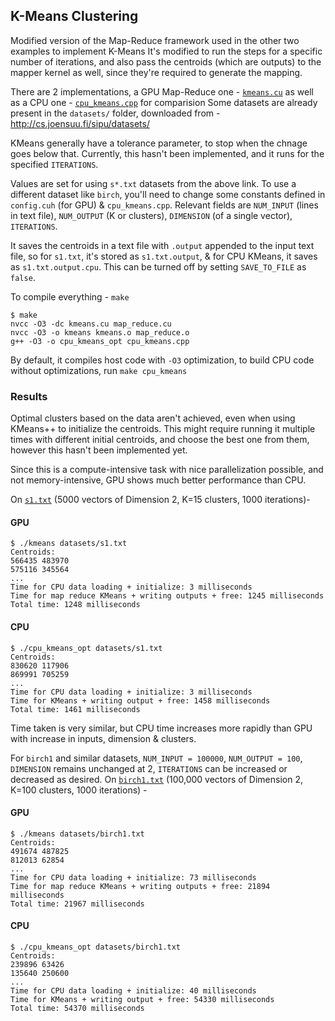 ## K-Means Clustering

Modified version of the Map-Reduce framework used in the other two examples to implement K-Means
It's modified to run the steps for a specific number of iterations, and also pass the centroids (which are outputs) to the mapper kernel as well, since they're required to generate the mapping.

There are 2 implementations, a GPU Map-Reduce one - [`kmeans.cu`](kmeans.cu) as well as a CPU one - [`cpu_kmeans.cpp`](cpu_kmeans.cpp) for comparision
Some datasets are already present in the `datasets/` folder, downloaded from - http://cs.joensuu.fi/sipu/datasets/

KMeans generally have a tolerance parameter, to stop when the chnage goes below that. Currently, this hasn't been implemented, and it runs for the specified `ITERATIONS`.

Values are set for using `s*.txt` datasets from the above link. To use a different dataset like `birch`, you'll need to change some constants defined in `config.cuh` (for GPU) & `cpu_kmeans.cpp`.
Relevant fields are `NUM_INPUT` (lines in text file), `NUM_OUTPUT` (K or clusters), `DIMENSION` (of a single vector), `ITERATIONS`.

It saves the centroids in a text file with `.output` appended to the input text file, so for `s1.txt`, it's stored as `s1.txt.output`, & for CPU KMeans, it saves as `s1.txt.output.cpu`. This can be turned off by setting `SAVE_TO_FILE` as `false`.

To compile everything - `make`

```shell
$ make
nvcc -O3 -dc kmeans.cu map_reduce.cu
nvcc -O3 -o kmeans kmeans.o map_reduce.o
g++ -O3 -o cpu_kmeans_opt cpu_kmeans.cpp
```

By default, it compiles host code with `-O3` optimization, to build CPU code without optimizations, run `make cpu_kmeans`

### Results

Optimal clusters based on the data aren't achieved, even when using KMeans++ to initialize the centroids. This might require running it multiple times with different initial centroids, and choose the best one from them, however this hasn't been implemented yet.

Since this is a compute-intensive task with nice parallelization possible, and not memory-intensive, GPU shows much better performance than CPU.

On [`s1.txt`](datasets/s1.txt) (5000 vectors of Dimension 2, K=15 clusters, 1000 iterations)-

#### GPU

```shell
$ ./kmeans datasets/s1.txt
Centroids:
566435 483970
575116 345564
...
Time for CPU data loading + initialize: 3 milliseconds
Time for map reduce KMeans + writing outputs + free: 1245 milliseconds
Total time: 1248 milliseconds
```

#### CPU

```shell
$ ./cpu_kmeans_opt datasets/s1.txt
Centroids:
830620 117906
869991 705259
...
Time for CPU data loading + initialize: 3 milliseconds
Time for KMeans + writing output + free: 1458 milliseconds
Total time: 1461 milliseconds
```

Time taken is very similar, but CPU time increases more rapidly than GPU with increase in inputs, dimension & clusters.

For `birch1` and similar datasets, `NUM_INPUT = 100000`, `NUM_OUTPUT = 100`, `DIMENSION` remains unchanged at 2, `ITERATIONS` can be increased or decreased as desired.
On [`birch1.txt`](datasets/birch1.txt) (100,000 vectors of Dimension 2, K=100 clusters, 1000 iterations) -

#### GPU

```shell
$ ./kmeans datasets/birch1.txt
Centroids:
491674 487825
812013 62854
...
Time for CPU data loading + initialize: 73 milliseconds
Time for map reduce KMeans + writing outputs + free: 21894 milliseconds
Total time: 21967 milliseconds
```

#### CPU

```shell
$ ./cpu_kmeans_opt datasets/birch1.txt
Centroids:
239896 63426
135640 250600
...
Time for CPU data loading + initialize: 40 milliseconds
Time for KMeans + writing output + free: 54330 milliseconds
Total time: 54370 milliseconds
```
